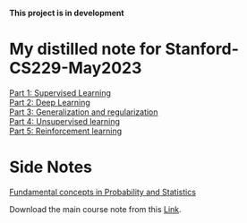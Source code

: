 <strong><span >This project is in development</span></strong>


# My distilled note for Stanford-CS229-May2023
[Part 1: Supervised Learning](https://github.com/Farhad-Davaripour/Stanford-CS229-Spring2023-Notes/blob/main/Part1_Supervised_learning.md)     
[Part 2: Deep Learning](https://github.com/Farhad-Davaripour/Stanford-CS229-Spring2023-Notes/blob/main/Part2_Deep_learning.md)  
[Part 3: Generalization and regularization](https://github.com/Farhad-Davaripour/Stanford-CS229-Spring2023-Notes/blob/main/Part3_Generalization_and_regularization.md)  
[Part 4: Unsupervised learning](https://github.com/Farhad-Davaripour/Stanford-CS229-Spring2023-Notes/blob/main/Part4_Unsupervised_learning.md)  
[Part 5: Reinforcement learning](https://github.com/Farhad-Davaripour/Stanford-CS229-Spring2023-Notes/blob/main/Part5_Reinforcement_Learning_AND_Control.md)  
 
# Side Notes
[Fundamental concepts in Probability and Statistics](https://github.com/Farhad-Davaripour/Stanford-CS229-Spring2023-Notes/blob/main/Probability_statistics_concepts.md)

Download the main course note from this [Link](https://cs229.stanford.edu/main_notes.pdf).